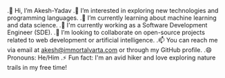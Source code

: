 .👋 Hi, I’m Akesh-Yadav
.👀 I’m interested in exploring new technologies and programming languages.
.🌱 I’m currently learning about machine learning and data science.
.💼 I'm currently working as a Software Development Engineer (SDE).
.💞️ I’m looking to collaborate on open-source projects related to web development or artificial intelligence.
.📫 You can reach me via email at akesh@immortalvarta.com or through my GitHub profile.
.😄 Pronouns: He/Him
.⚡ Fun fact: I'm an avid hiker and love exploring nature trails in my free time!

<!---
akesh-imv/akesh-imv is a ✨ special ✨ repository because its `README.md` (this file) appears on your GitHub profile.
You can click the Preview link to take a look at your changes.
--->
